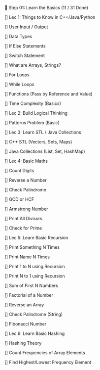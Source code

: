 📘 Step 01: Learn the Basics (11 / 31 Done)

[] Lec 1: Things to Know in C++/Java/Python

   [] User Input / Output

   [] Data Types

   [] If Else Statements

   [] Switch Statement

   [] What are Arrays, Strings?

   [] For Loops

   [] While Loops

   [] Functions (Pass by Reference and Value)

   [] Time Complexity (Basics)

[] Lec 2: Build Logical Thinking

   []  Patterns Problem (Basic)

[] Lec 3: Learn STL / Java Collections

   []  C++ STL (Vectors, Sets, Maps)

   []  Java Collections (List, Set, HashMap)

[] Lec 4: Basic Maths

   []  Count Digits

   []  Reverse a Number

   []  Check Palindrome

   []  GCD or HCF

   []  Armstrong Number

   []  Print All Divisors

   []  Check for Prime

[] Lec 5: Learn Basic Recursion

   []  Print Something N Times

   []  Print Name N Times

   []  Print 1 to N using Recursion

   []  Print N to 1 using Recursion

   []  Sum of First N Numbers

   []  Factorial of a Number

   []  Reverse an Array

   []  Check Palindrome (String)

   []  Fibonacci Number

[] Lec 6: Learn Basic Hashing

   []  Hashing Theory

   []  Count Frequencies of Array Elements

   []  Find Highest/Lowest Frequency Element
